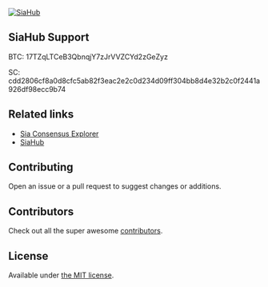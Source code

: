 <p align="center">

[![SiaHub](http://siahub.info/img/siahub_big.png)](http://siahub.info/)

</p>

## SiaHub Support

BTC: 17TZqLTCeB3QbnqjY7zJrVVZCYd2zGeZyz

SC: cdd2806cf8a0d8cfc5ab82f3eac2e2c0d234d09ff304bb8d4e32b2c0f2441a926df98ecc9b74

## Related links
- [Sia Consensus Explorer](https://github.com/S-anasol/SiaConsensusExplorer)
- [SiaHub](https://github.com/S-anasol/siahub)

## Contributing

Open an issue or a pull request to suggest changes or additions.

## Contributors

Check out all the super awesome [contributors](https://github.com/S-anasol/SiaConsensusIndexer/graphs/contributors).


## License

Available under [the MIT license](http://mths.be/mit).

